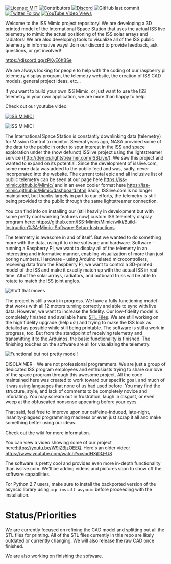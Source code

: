 [![License: MIT](https://img.shields.io/badge/License-MIT-blue.svg)](https://opensource.org/licenses/MIT)
![Contributors](https://img.shields.io/github/contributors-anon/ISS-Mimic/Mimic)
[![Discord](https://img.shields.io/discord/764217406041882684)](https://discord.gg/zPKyE6hBSe)
![GitHub last commit](https://img.shields.io/github/last-commit/ISS-Mimic/Mimic)
[![Twitter Follow](https://img.shields.io/twitter/follow/ISS_Mimic?style=social)](https://twitter.com/ISS_Mimic)
[![YouTube Video Views](https://img.shields.io/youtube/views/W9iZBjzOEEQ?style=social)](https://www.youtube.com/watch?v=W9iZBjzOEEQ)

Welcome to the ISS Mimic project repository! We are developing a 3D printed model of the International Space Station that uses the actual ISS live telemetry to mimic the actual positioning of the ISS solar arrays and radiators! We are also developing tools to visualize all of the ISS public telemetry in informative ways! Join our discord to provide feedback, ask questions, or get involved! 

https://discord.gg/zPKyE6hBSe

We are always looking for people to help with the coding of our raspberry pi telemetry display program, the telemetry website, the creation of ISS CAD models, general project ideas, etc... 

If you want to build your own ISS Mimic, or just want to use the ISS telemetry in your own application, we are more than happy to help. 

Check out our youtube video:

[![ISS MIMIC!](https://img.youtube.com/vi/W9iZBjzOEEQ/0.jpg)](https://www.youtube.com/watch?v=W9iZBjzOEEQ)

![ISS MIMIC!](https://github.com/ISS-Mimic/Mimic/blob/master/Pi/imgs/main/ISSmimicLogoPartsGroundtrack.png)

The International Space Station is constantly downlinking data (telemetry) for Mission Control to monitor. Several years ago, NASA provided some of the data to the public in order to spur interest in the ISS and space exploration under the (now defunct) ISSlive project using the lightstreamer service (http://demos.lightstreamer.com/ISSLive/). We saw this project and wanted to expand on its potential. Since the development of isslive.com, some more data was added to the public feed and was, sadly, never incorporated into the website. The current total epic and all inclusive list of public telemetry can be seen at our page here https://iss-mimic.github.io/Mimic/ and in an even cooler format here https://iss-mimic.github.io/Mimic/dashboard.html Sadly, ISSlive.com is no longer maintained, but thanks largely in part to our efforts, the telemetry is still being provided to the public through the same lightstreamer connection. 

You can find info on installing our (still heavily in development but with some pretty cool working features now) custom ISS telemetry display program here: https://github.com/ISS-Mimic/Mimic/wiki/Build-Instruction%3A-Mimic-Software-Setup-Instructions

The telemetry is awesome in and of itself. But we wanted to do something more with the data, using it to drive software and hardware. Software - running a Raspberry Pi, we want to display all of the telemetry in an interesting and informative manner, enabling visualization of more than just boring numbers. Hardware - using Arduino related microcontrollers, receiving data from the Raspberry Pi, we want to control a 3D-printed model of the ISS and make it exactly match up with the actual ISS in real time. All of the solar arrays, radiators, and outboard truss will be able to rotate to match the ISS joint angles.

![Stuff that moves](http://i.imgur.com/ByhYKrL.png)

The project is still a work in progress. We have a fully functioning model that works with all 12 motors turning correctly and able to sync with live data. However, we want to increase the fidelity. Our low-fidelity model is completely finished and available here: [STL Files](https://github.com/ISS-Mimic/Mimic/tree/main/3D_Printing). We are still working on the high fidelity upgrade (help us!) and trying to make the ISS look as detailed as possible while still being printable. The software is still a work in progress, too. But from the standpoint of receiving telemetry and transmitting it to the Arduinos, the basic functionality is finished. The finishing touches on the software are all for visualizing the telemetry.

![Functional but not pretty model!](https://i.imgur.com/OlkpRSA.jpg)

DISCLAIMER - We are not professional programmers. We are just a group of dedicated ISS program employees and enthusiasts trying to share our love of the space program through this awesome project. All the code maintained here was created to work toward our specific goal, and much of it was using languages that none of us had used before. You may find the structure, style, and lack of comments to be completely novice and infuriating. You may scream out in frustration, laugh in disgust, or even weep at the obfuscated nonsense appearing before your eyes. 

That said, feel free to improve upon our caffeine-induced, late-night, insanity-plagued programming madness or even just scrap it all and make something better using our ideas.

Check out the wiki for more information.

You can view a video showing some of our project here:https://youtu.be/W9iZBjzOEEQ. Here's an older video: https://www.youtube.com/watch?v=sbdHXjDQ-U8 .

The software is pretty cool and provides even more in-depth functionality than isslive.com. We'll be adding videos and pictures soon to show off the software capabilities.

For Python 2.7 users, make sure to install the backported version of the asyncio library using `pip install asyncio` before proceeding with the installation.

# Status/Priorities
We are currently focused on refining the CAD model and splitting out all the STL files for printing. All of the STL files currently in this repo are likely outdated or currently changing. We will also release the raw CAD once finished.

We are also working on finishing the software.